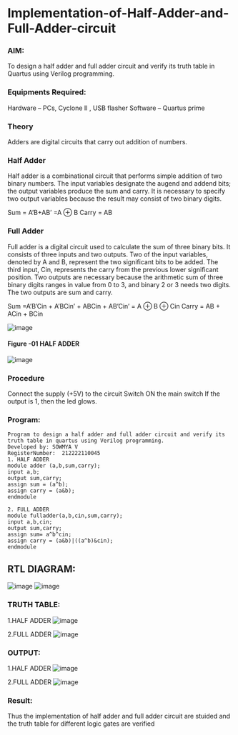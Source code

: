 
# Implementation-of-Half-Adder-and-Full-Adder-circuit
### AIM:
To design a half adder and full adder circuit and verify its truth table in Quartus using Verilog programming.

### Equipments Required:
Hardware – PCs, Cyclone II , USB flasher
Software – Quartus prime

### Theory
Adders are digital circuits that carry out addition of numbers.

### Half Adder
Half adder is a combinational circuit that performs simple addition of two binary numbers. The input variables designate the augend and addend bits; the output variables produce the sum and carry. It is necessary to specify two output variables because the result may consist of two binary digits.

Sum = A’B+AB’ =A ⊕ B Carry = AB

### Full Adder
Full adder is a digital circuit used to calculate the sum of three binary bits. It consists of three inputs and two outputs. Two of the input variables, denoted by A and B, represent the two significant bits to be added. The third input, Cin, represents the carry from the previous lower significant position. Two outputs are necessary because the arithmetic sum of three binary digits ranges in value from 0 to 3, and binary 2 or 3 needs two digits. The two outputs are sum and carry.

Sum =A’B’Cin + A’BCin’ + ABCin + AB’Cin’ = A ⊕ B ⊕ Cin Carry = AB + ACin + BCin

 ![image](https://user-images.githubusercontent.com/36288975/163552156-a13e5a56-c638-4110-97d9-8896907c8d25.png)

#### Figure -01 HALF ADDER 
![image](https://user-images.githubusercontent.com/36288975/163552057-b3547877-6d07-45b4-b7e0-bcfebfad9e1d.png)

### Procedure

Connect the supply (+5V) to the circuit
Switch ON the main switch
If the output is 1, then the led glows.
### Program:
```
Program to design a half adder and full adder circuit and verify its truth table in quartus using Verilog programming.
Developed by: SOWMYA V
RegisterNumber:  212222110045
1. HALF ADDER
module adder (a,b,sum,carry);
input a,b;
output sum,carry;
assign sum = (a^b);
assign carry = (a&b);
endmodule

2. FULL ADDER
module fulladder(a,b,cin,sum,carry);
input a,b,cin;
output sum,carry;
assign sum= a^b^cin;
assign carry = (a&b)|((a^b)&cin);
endmodule
```
## RTL DIAGRAM:
![image](https://github.com/SowmyaVisvanathan/Exp-02-Implementation-of-Half-Adder-and-Full-Adder-circuit/assets/119475775/0ba1d785-8c59-4d60-bcad-1f64610011eb)
![image](https://github.com/SowmyaVisvanathan/Exp-02-Implementation-of-Half-Adder-and-Full-Adder-circuit/assets/119475775/1fdf97dc-f3a4-43c6-b466-8a60aed7da1f)

### TRUTH TABLE:
1.HALF ADDER
![image](https://github.com/SowmyaVisvanathan/Exp-02-Implementation-of-Half-Adder-and-Full-Adder-circuit/assets/119475775/1c72ab50-b74f-4fde-ad74-56cdb5e993aa)

2.FULL ADDER
![image](https://github.com/SowmyaVisvanathan/Exp-02-Implementation-of-Half-Adder-and-Full-Adder-circuit/assets/119475775/c7c9242a-1830-4c56-9ac0-69988a12f81b)

### OUTPUT:
1.HALF ADDER
![image](https://github.com/SowmyaVisvanathan/Exp-02-Implementation-of-Half-Adder-and-Full-Adder-circuit/assets/119475775/71870c21-dcf8-421c-a0b8-6b42e7dc0e16)

2.FULL ADDER
![image](https://github.com/SowmyaVisvanathan/Exp-02-Implementation-of-Half-Adder-and-Full-Adder-circuit/assets/119475775/c5cb8d2b-463f-47c8-95b5-a93a5e0ed599)

### Result:
Thus the implementation of half adder and full adder circuit are stuided and the truth table for different logic gates are verified
